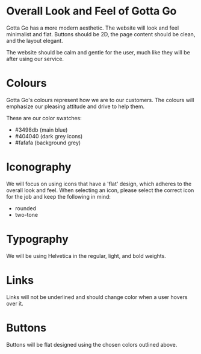 Overall Look and Feel of Gotta Go
===============================

Gotta Go has a more modern aesthetic. The website will look and feel minimalist and flat. Buttons should be 2D, the page content should be clean, and the layout elegant.

The website should be calm and gentle for the user, much like they will be after using our service.

Colours
========
Gotta Go's colours represent how we are to our customers. The colours will emphasize our pleasing attitude and drive to help them.

These are our color swatches:

- #3498db (main blue)
- #404040 (dark grey icons)
- #fafafa (background grey)


Iconography
===========
We will focus on using icons that have a 'flat' design, which adheres to the overall look and feel.
When selecting an icon, please select the correct icon for the job and keep the following in mind:

- rounded
- two-tone

Typography
==========
We will be using Helvetica in the regular, light, and bold weights.

Links
=====
Links will not be underlined and should change color when a user hovers over it.

Buttons
=======
Buttons will be flat designed using the chosen colors outlined above.